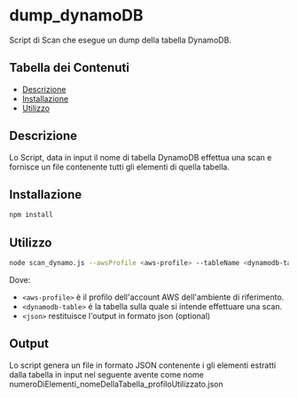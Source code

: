 # dump_dynamoDB

Script di Scan che esegue un dump della tabella DynamoDB.

## Tabella dei Contenuti

- [Descrizione](#descrizione)
- [Installazione](#installazione)
- [Utilizzo](#utilizzo)

## Descrizione

Lo Script, data in input il nome di tabella DynamoDB effettua una scan e fornisce un file contenente tutti gli elementi di quella tabella.

## Installazione

```bash
npm install
```

## Utilizzo

```bash
node scan_dynamo.js --awsProfile <aws-profile> --tableName <dynamodb-table> [--json]
```
Dove:
- `<aws-profile>` è il profilo dell'account AWS dell'ambiente di riferimento.
- `<dynamodb-table>` é la tabella sulla quale si intende effettuare una scan.
- `<json>` restituisce l'output in formato json (optional)


## Output
Lo script genera un file in formato JSON contenente i gli elementi estratti dalla tabella in input nel seguente avente come nome numeroDiElementi_nomeDellaTabella_profiloUtilizzato.json